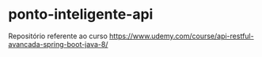 # ponto-inteligente-api
Repositório referente ao curso https://www.udemy.com/course/api-restful-avancada-spring-boot-java-8/
